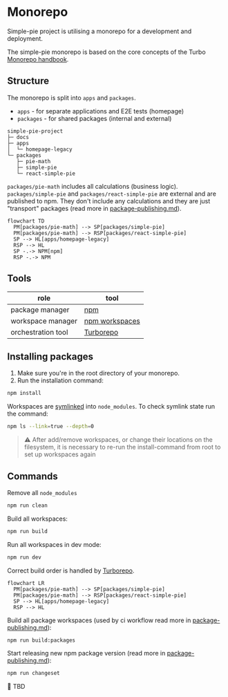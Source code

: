 # Monorepo

Simple-pie project is utilising a monorepo for a development and deployment.

The simple-pie monorepo is based on the core concepts of the Turbo [Monorepo handbook](https://turbo.build/repo/docs/handbook).

## Structure

The monorepo is split into `apps` and `packages`.

- `apps` - for separate applications and E2E tests (homepage)
- `packages` - for shared packages (internal and external)

```
simple-pie-project
├─ docs
├─ apps
│  └─ homepage-legacy
└─ packages
   ├─ pie-math
   ├─ simple-pie
   └─ react-simple-pie
```

`packages/pie-math` includes all calculations (business logic).\
`packages/simple-pie` and `packages/react-simple-pie` are external and are published to npm.
They don't include any calculations and they are just "transport" packages (read more in [package-publishing.md](./package-publishing.md)).

```mermaid
flowchart TD
  PM[packages/pie-math] --> SP[packages/simple-pie]
  PM[packages/pie-math] --> RSP[packages/react-simple-pie]
  SP --> HL[apps/homepage-legacy]
  RSP --> HL
  SP -.-> NPM[npm]
  RSP -.-> NPM
```

## Tools

| role               | tool                                                              |
|--------------------|-------------------------------------------------------------------|
| package manager    | [npm](https://www.npmjs.com) |
| workspace manager  | [npm workspaces](https://docs.npmjs.com/cli/v10/using-npm/workspaces) |
| orchestration tool | [Turborepo](https://turbo.build/repo)                             |

## Installing packages

1. Make sure you're in the root directory of your monorepo.
2. Run the installation command:
```bash
npm install
```

Workspaces are [symlinked](https://en.wikipedia.org/wiki/Symbolic_link) into `node_modules`.
To check symlink state run the command:
```bash
npm ls --link=true --depth=0
```

> ⚠️ After add/remove workspaces, or change their locations on the filesystem, it is necessary  to re-run the install-command
> from root to set up workspaces again

## Commands

Remove all `node_modules`
```bash
npm run clean
```

Build all workspaces:
```bash
npm run build
```

Run all workspaces in dev mode:
```bash
npm run dev
```

Correct build order is handled by [Turborepo](https://turbo.build/repo).

```mermaid
flowchart LR
  PM[packages/pie-math] --> SP[packages/simple-pie]
  PM[packages/pie-math] --> RSP[packages/react-simple-pie]
  SP --> HL[apps/homepage-legacy]
  RSP --> HL
```

Build all package workspaces (used by ci workflow read more in [package-publishing.md](./package-publishing.md)):
```bash
npm run build:packages
```

Start releasing new npm package version (read more in [package-publishing.md](./package-publishing.md)):
```bash
npm run changeset
```

🚧 TBD
